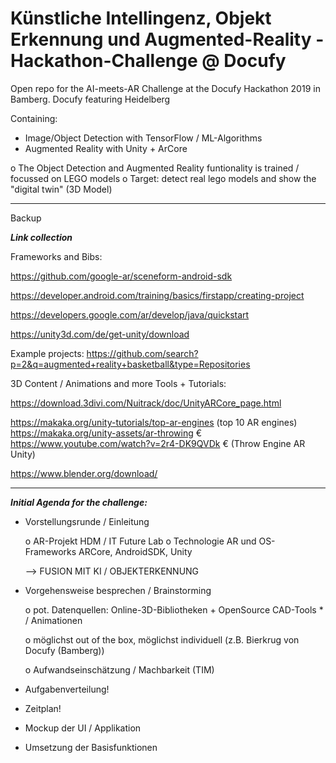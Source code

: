 # Künstliche Intellingenz, Objekt Erkennung und Augmented-Reality - Hackathon-Challenge @ Docufy

Open repo for the AI-meets-AR Challenge at the Docufy Hackathon 2019 in Bamberg.
Docufy featuring Heidelberg

Containing:

- Image/Object Detection with TensorFlow / ML-Algorithms
- Augmented Reality with Unity + ArCore

o The Object Detection and Augmented Reality funtionality is trained / focussed on LEGO models
o Target: detect real lego models and show the "digital twin" (3D Model)
________________________________________________________________

Backup

***Link collection***

Frameworks and Bibs:

https://github.com/google-ar/sceneform-android-sdk

https://developer.android.com/training/basics/firstapp/creating-project

https://developers.google.com/ar/develop/java/quickstart

https://unity3d.com/de/get-unity/download

Example projects: https://github.com/search?p=2&q=augmented+reality+basketball&type=Repositories

3D Content / Animations and more Tools + Tutorials:

https://download.3divi.com/Nuitrack/doc/UnityARCore_page.html

https://makaka.org/unity-tutorials/top-ar-engines  (top 10 AR engines)
https://makaka.org/unity-assets/ar-throwing €
https://www.youtube.com/watch?v=2r4-DK9QVDk € (Throw Engine AR Unity)



https://www.blender.org/download/



___
***Initial Agenda for the challenge:***

-	Vorstellungsrunde / Einleitung

    o	AR-Projekt HDM / IT Future Lab
    o	Technologie AR und OS-Frameworks ARCore, AndroidSDK, Unity
    
    
    --> FUSION MIT KI / OBJEKTERKENNUNG 

-	Vorgehensweise besprechen / Brainstorming



    o pot. Datenquellen: Online-3D-Bibliotheken + OpenSource CAD-Tools *  / Animationen 
    
    o möglichst out of the box, möglichst individuell (z.B. Bierkrug von Docufy (Bamberg))
    
    o	Aufwandseinschätzung / Machbarkeit (TIM)
    
- Aufgabenverteilung!
-	Zeitplan!
-	Mockup der UI / Applikation
-	Umsetzung der Basisfunktionen

